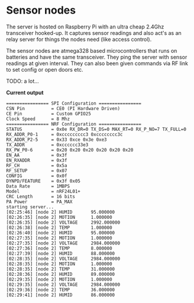 Sensor nodes
============

The server is hosted on Raspberry Pi with an ultra cheap 2.4Ghz transceiver hooked-up. It captures sensor readings and also act's as an relay server for things the nodes need (like access control).

The sensor nodes are atmega328 based microcontrollers that runs on batteries and have the same transceiver. They ping the server with sensor readings at given interval. They can also been given commands via RF link to set config or open doors etc.

TODO: a lot...

**Current output**
```
================ SPI Configuration ================
CSN Pin          = CE0 (PI Hardware Driven)
CE Pin           = Custom GPIO25
Clock Speed      = 8 Mhz
================ NRF Configuration ================
STATUS           = 0x0e RX_DR=0 TX_DS=0 MAX_RT=0 RX_P_NO=7 TX_FULL=0
RX_ADDR_P0-1     = 0xccccccccc3 0xcccccccc3c
RX_ADDR_P2-5     = 0x33 0xce 0x3e 0xe3
TX_ADDR          = 0xcccccc33e3
RX_PW_P0-6       = 0x20 0x20 0x20 0x20 0x20 0x20
EN_AA            = 0x3f
EN_RXADDR        = 0x3f
RF_CH            = 0x5a
RF_SETUP         = 0x07
CONFIG           = 0x0f
DYNPD/FEATURE    = 0x3f 0x05
Data Rate        = 1MBPS
Model            = nRF24L01+
CRC Length       = 16 bits
PA Power         = PA_MAX
starting server...
[02:25:46] [node 2] HUMID       95.000000
[02:26:35] [node 2] MOTION      1.000000
[02:26:35] [node 2] VOLTAGE     2992.000000
[02:26:38] [node 2] TEMP        1.000000
[02:26:40] [node 2] HUMID       95.000000
[02:27:35] [node 2] MOTION      1.000000
[02:27:35] [node 2] VOLTAGE     2984.000000
[02:27:36] [node 2] TEMP        8.000000
[02:27:39] [node 2] HUMID       88.000000
[02:28:35] [node 2] VOLTAGE     2984.000000
[02:28:35] [node 2] MOTION      1.000000
[02:28:35] [node 2] TEMP        31.000000
[02:28:36] [node 2] HUMID       89.000000
[02:29:35] [node 2] MOTION      1.000000
[02:29:35] [node 2] VOLTAGE     2984.000000
[02:29:36] [node 2] TEMP        36.000000
[02:29:41] [node 2] HUMID       86.000000
```
